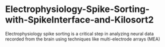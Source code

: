 # Electrophysiology-Spike-Sorting-with-SpikeInterface-and-Kilosort2
Electrophysiology spike sorting is a critical step in analyzing neural data recorded from the brain using techniques like multi-electrode arrays (MEA)

